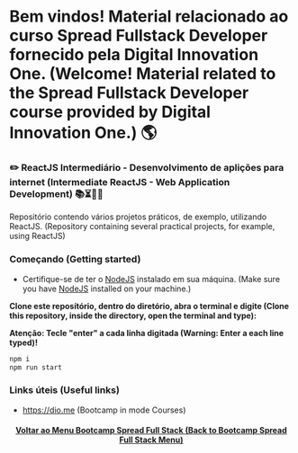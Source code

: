 # Bem vindos! Material relacionado ao curso Spread Fullstack Developer fornecido pela Digital Innovation One. (Welcome! Material related to the Spread Fullstack Developer course provided by Digital Innovation One.) 🌎

### ✏️ ReactJS Intermediário - Desenvolvimento de aplições para internet (Intermediate ReactJS - Web Application Development) 📚⏳🤔😉

Repositório contendo vários projetos práticos, de exemplo, utilizando ReactJS. (Repository containing several practical projects, for example, using ReactJS)

### Começando (Getting started)

- Certifique-se de ter o [NodeJS](https://nodejs.org/en/) instalado em sua máquina. (Make sure you have [NodeJS](https://nodejs.org/en/) installed on your machine.)

**Clone este reposítório, dentro do diretório, abra o terminal e digite (Clone this repository, inside the directory, open the terminal and type):**

**Atenção: Tecle "enter" a cada linha digitada (Warning: Enter a each line typed)!**

```bash
npm i
npm run start
```
### Links úteis (Useful links)
+ https://dio.me (Bootcamp in mode Courses)

<h4 align="center"><a href="https://github.com/luciano-da-cruz-jr/luciano-da-cruz-jr/blob/main/Spread-Full-Stack-Menu.md">Voltar ao Menu Bootcamp Spread Full Stack (Back to Bootcamp Spread Full Stack Menu)</a></h4>


